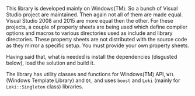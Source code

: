 This library is developed mainly on Windows(TM). So a bunch of Visual Studio project are maintained. Then again not all of them are made equal. Visual Studio 2008 and 2015 are more equal then the other. For these projects, a couple of property sheets are being used which define compiler options and macros to various directories used as include and library directories. These property sheets are not distributed with the source code as they mirror a specific setup. You must provide your own property sheets.

Having said that, what is needed is install the dependencies (disgusted below), load the solution and build it.

The library has utility classes and functions for Windows(TM) API, `WTL` (Windows Template Library) and `Qt`, and uses `boost` and `Loki` (mainly for `Loki::Singleton` class) libraries.
